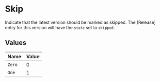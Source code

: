 # Skip

Indicate that the latest version should be marked as skipped. The [Release] entry for this version will have the `state` set to `skipped`.


## Values

| Name   | Value  |
| ------ | ------ |
| `Zero` | 0      |
| `One`  | 1      |